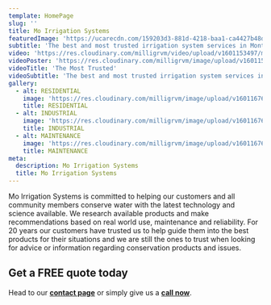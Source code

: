 ```yaml
---
template: HomePage
slug: ''
title: Mo Irrigation Systems
featuredImage: 'https://ucarecdn.com/159203d3-881d-4218-baa1-ca4427b48d0d/'
subtitle: 'The best and most trusted irrigation system services in Montreal and surroundings'
video: 'https://res.cloudinary.com/milligrvm/video/upload/v1601153497/mo-irrig-video_viac6s.mp4'
videoPoster: 'https://res.cloudinary.com/milligrvm/image/upload/v1601151988/mo_hero_thumb.png'
videoTitle: 'The Most Trusted'
videoSubtitle: 'The best and most trusted irrigation system services in Montreal and surroundings'
gallery:
  - alt: RESIDENTIAL
    image: 'https://res.cloudinary.com/milligrvm/image/upload/v1601167602/mo-service-residential_bjtilj.jpg'
    title: RESIDENTIAL
  - alt: INDUSTRIAL
    image: 'https://res.cloudinary.com/milligrvm/image/upload/v1601167602/mo-service-industrial_tjsfaz.jpg'
    title: INDUSTRIAL
  - alt: MAINTENANCE
    image: 'https://res.cloudinary.com/milligrvm/image/upload/v1601167603/mo-service-maintenance_sbrfrn.jpg'
    title: MAINTENANCE
meta:
  description: Mo Irrigation Systems
  title: Mo Irrigation Systems
---
```


Mo Irrigation Systems is committed to helping our customers and all community members conserve water with the latest technology and science available. We research available products and make recommendations based on real world use, maintenance and reliability. For 20 years our customers have trusted us to help guide them into the best products for their situations and we are still the ones to trust when looking for advice or information regarding conservation products and issues.

<!-- # Services

- **[Residential](#)** 
- **[Industrial](#)** 
- **[Installation](#)** 
- **[Repair & Maintenance](#)** 
- **[Evaluation](#)**  -->

## Get a FREE quote today

Head to our **[contact page](#)** or simply give us a **[call now](tel:15145555555)**.

